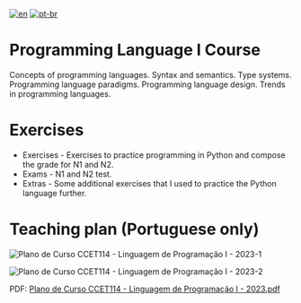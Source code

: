 [![en](https://img.shields.io/badge/lang-en-red.svg)](https://github.com/DayanFA/Sistemas-de-Informacao-UFAC/blob/main/Linguagem%20de%20Programa%C3%A7%C3%A3o%20I/README.md)
[![pt-br](https://img.shields.io/badge/lang-pt--br-green.svg)](https://github.com/DayanFA/Sistemas-de-Informacao-UFAC/blob/main/Algoritmos%20e%20Linguagem%20de%20Programa%C3%A7%C3%A3o/README.pt-br.md)

# Programming Language I Course

Concepts of programming languages. Syntax and semantics. Type systems. Programming language paradigms. Programming language design. Trends in programming languages.

# Exercises

* Exercises - Exercises to practice programming in Python and compose the grade for N1 and N2.
* Exams - N1 and N2 test.
* Extras - Some additional exercises that I used to practice the Python language further.

# Teaching plan (Portuguese only)

![Plano de Curso CCET114 - Linguagem de Programação I - 2023-1](https://github.com/DayanFA/Sistemas-de-Informacao-UFAC/assets/123272343/7db15fa1-4b01-4414-8de5-a452983226e4)

![Plano de Curso CCET114 - Linguagem de Programação I - 2023-2](https://github.com/DayanFA/Sistemas-de-Informacao-UFAC/assets/123272343/3c04acaf-bc35-4f68-8d36-0678141674a9)

PDF: [Plano de Curso CCET114 - Linguagem de Programação I - 2023.pdf](https://github.com/DayanFA/Sistemas-de-Informacao-UFAC/files/12062680/Plano.de.Curso.CCET114.-.Linguagem.de.Programacao.I.-.2023.pdf)


